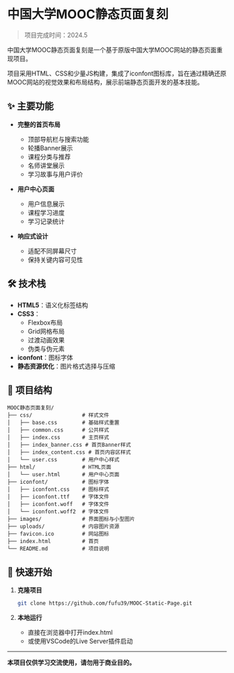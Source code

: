 # **中国大学MOOC静态页面复刻**

> 项目完成时间：2024.5
> 

中国大学MOOC静态页面复刻是一个基于原版中国大学MOOC网站的静态页面重现项目。

项目采用HTML、CSS和少量JS构建，集成了iconfont图标库，旨在通过精确还原MOOC网站的视觉效果和布局结构，展示前端静态页面开发的基本技能。

## **✨ 主要功能**

- **完整的首页布局**
  - 顶部导航栏与搜索功能
  - 轮播Banner展示
  - 课程分类与推荐
  - 名师讲堂展示
  - 学习故事与用户评价

  
  
- **用户中心页面**
  - 用户信息展示
  - 课程学习进度
  - 学习记录统计

- **响应式设计**
  - 适配不同屏幕尺寸
  - 保持关键内容可见性

## 🛠️ 技术栈

- **HTML5**：语义化标签结构
- **CSS3**：
  - Flexbox布局
  - Grid网格布局
  - 过渡动画效果
  - 伪类与伪元素
- **iconfont**：图标字体
- **静态资源优化**：图片格式选择与压缩

## 📁 项目结构

```
MOOC静态页面复刻/
├── css/                # 样式文件
│   ├── base.css        # 基础样式重置
│   ├── common.css      # 公共样式
│   ├── index.css       # 主页样式
│   ├── index_banner.css # 首页Banner样式
│   ├── index_content.css # 首页内容区样式
│   └── user.css        # 用户中心样式
├── html/               # HTML页面
│   └── user.html       # 用户中心页面
├── iconfont/           # 图标字体
│   ├── iconfont.css    # 图标样式
│   ├── iconfont.ttf    # 字体文件
│   ├── iconfont.woff   # 字体文件
│   └── iconfont.woff2  # 字体文件
├── images/             # 界面图标与小型图片
├── uploads/            # 内容图片资源
├── favicon.ico         # 网站图标
├── index.html          # 首页
└── README.md           # 项目说明
```

## 🚀 快速开始

1. **克隆项目**
   ```bash
   git clone https://github.com/fufu39/MOOC-Static-Page.git
   ```

2. **本地运行**
   - 直接在浏览器中打开index.html
   - 或使用VSCode的Live Server插件启动



---

**本项目仅供学习交流使用，请勿用于商业目的。**